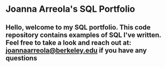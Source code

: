 # Joanna Arreola's SQL Portfolio
## Hello, welcome to my SQL portfolio. This code repository contains examples of SQL I've written. Feel free to take a look and reach out at: joannaarreola@berkeley.edu if you have any questions
